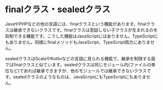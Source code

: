 # finalクラス・sealedクラス

JavaやPHPなどの他の言語には、finalクラスという機能があります。finalクラスは継承できないクラスです。finalクラスは意図しない子クラスが生まれるのを抑制できる機能です。こうした機能はJavaScriptにはありません。TypeScriptにもありません。同様にfinalメソッドもJavaScript、TypeScript両方にありません。

sealedクラスはScalaやKotlinなどの言語に見られる機能で、継承を制限する面ではfinalクラスと似ています。sealedクラスは同じモジュール内(ファイルの単位など)であれば継承できますが、他のモジュールでは継承できないクラスです。sealedクラスのようなものは、JavaScriptにもTypeScriptにもありません。
